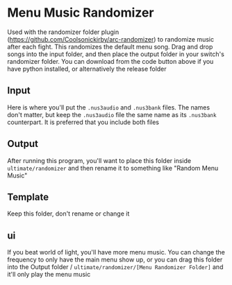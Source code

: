 # Menu Music Randomizer

Used with the randomizer folder plugin (https://github.com/Coolsonickirby/arc-randomizer) to randomize music after each fight. This randomizes the default menu song. Drag and drop songs into the input folder, and then place the output folder in your switch's randomizer folder. You can download from the code button above if you have python installed, or alternatively the release folder

## Input

Here is where you'll put the `.nus3audio` and `.nus3bank` files. The names don't matter, but keep the `.nus3audio` file the same name as its `.nus3bank` counterpart. It is preferred that you include both files

## Output

After running this program, you'll want to place this folder inside `ultimate/randomizer` and then rename it to something like "Random Menu Music"

## Template

Keep this folder, don't rename or change it

## ui

If you beat world of light, you'll have more menu music. You can change the frequency to only have the main menu show up, or you can drag this folder into the Output folder / `ultimate/randomizer/[Menu Randomizer Folder]` and it'll only play the menu music
